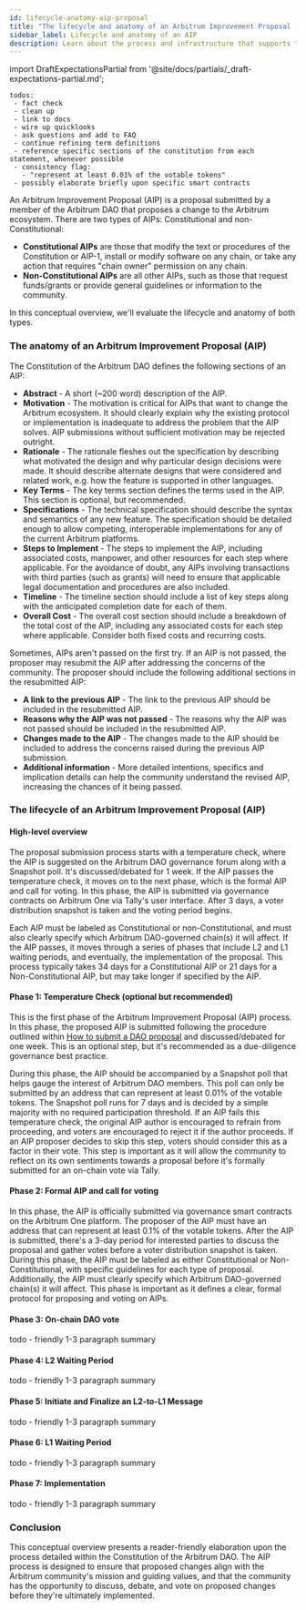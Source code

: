 ```yaml
---
id: lifecycle-anatomy-aip-proposal
title: "The lifecycle and anatomy of an Arbitrum Improvement Proposal (AIP)"
sidebar_label: Lifecycle and anatomy of an AIP
description: Learn about the process and infrastructure that supports the Arbitrum Improvement Proposal (AIP) protocol, as defined in the Constitution of the Arbitrum DAO.
---
```


import DraftExpectationsPartial from '@site/docs/partials/_draft-expectations-partial.md'; 

<DraftExpectationsPartial />

```
todos: 
 - fact check
 - clean up
 - link to docs
 - wire up quicklooks
 - ask questions and add to FAQ
 - continue refining term definitions
 - reference specific sections of the constitution from each statement, whenever possible
 - consistency flag:
   - "represent at least 0.01% of the votable tokens"
 - possibly elaborate briefly upon specific smart contracts
```


An <a data-quicklook-from="arbitrum-improvement-proposal">Arbitrum Improvement Proposal (AIP)</a> is a proposal submitted by a member of the Arbitrum DAO that proposes a change to the Arbitrum ecosystem. There are two types of AIPs: <a data-quicklook-from="constitutional-proposal">Constitutional</a> and <a data-quicklook-from="non-constitutional-proposal">non-Constitutional</a>:

- **Constitutional AIPs** are those that modify the text or procedures of the Constitution or AIP-1, install or modify software on any chain, or take any action that requires "chain owner" permission on any chain. 
- **Non-Constitutional AIPs** are all other AIPs, such as those that request funds/grants or provide general guidelines or information to the community.

In this conceptual overview, we'll evaluate the lifecycle and anatomy of both types.


### The anatomy of an Arbitrum Improvement Proposal (AIP)

The Constitution of the Arbitrum DAO defines the following sections of an AIP:

- **Abstract** - A short (~200 word) description of the AIP.
- **Motivation** - The motivation is critical for AIPs that want to change the Arbitrum ecosystem. It should clearly explain why the existing protocol or implementation is inadequate to address the problem that the AIP solves. AIP submissions without sufficient motivation may be rejected outright.
- **Rationale** - The rationale fleshes out the specification by describing what motivated the design and why particular design decisions were made. It should describe alternate designs that were considered and related work, e.g. how the feature is supported in other languages.
-  **Key Terms** - The key terms section defines the terms used in the AIP. This section is optional, but recommended.
- **Specifications** - The technical specification should describe the syntax and semantics of any new feature. The specification should be detailed enough to allow competing, interoperable implementations for any of the current Arbitrum platforms.
-  **Steps to Implement** - The steps to implement the AIP, including associated costs, manpower, and other resources for each step where applicable. For the avoidance of doubt, any AIPs involving transactions with third parties (such as grants) will need to ensure that applicable legal documentation and procedures are also included.
-  **Timeline** - The timeline section should include a list of key steps along with the anticipated completion date for each of them.
-  **Overall Cost** - The overall cost section should include a breakdown of the total cost of the AIP, including any associated costs for each step where applicable. Consider both fixed costs and recurring costs.

Sometimes, AIPs aren't passed on the first try. If an AIP is not passed, the proposer may resubmit the AIP after addressing the concerns of the community. The proposer should include the following additional sections in the resubmitted AIP:

- **A link to the previous AIP** - The link to the previous AIP should be included in the resubmitted AIP.
-  **Reasons why the AIP was not passed** - The reasons why the AIP was not passed should be included in the resubmitted AIP.
-  **Changes made to the AIP** - The changes made to the AIP should be included to address the concerns raised during the previous AIP submission.
-  **Additional information** - More detailed intentions, specifics and implication details can help the community understand the revised AIP, increasing the chances of it being passed.

### The lifecycle of an Arbitrum Improvement Proposal (AIP)

#### High-level overview

The proposal submission process starts with a temperature check, where the AIP is suggested on the Arbitrum DAO governance forum along with a Snapshot poll. It's discussed/debated for 1 week. If the AIP passes the temperature check, it moves on to the next phase, which is the formal AIP and call for voting. In this phase, the AIP is submitted via governance contracts on Arbitrum One via Tally's user interface. After 3 days, a voter distribution snapshot is taken and the voting period begins.

Each AIP must be labeled as Constitutional or non-Constitutional, and must also clearly specify which Arbitrum DAO-governed chain(s) it will affect. If the AIP passes, it moves through a series of phases that include L2 and L1 waiting periods, and eventually, the implementation of the proposal. This process typically takes 34 days for a Constitutional AIP or 21 days for a Non-Constitutional AIP, but may take longer if specified by the AIP.


#### Phase 1: Temperature Check (optional but recommended)

This is the first phase of the Arbitrum Improvement Proposal (AIP) process. In this phase, the proposed AIP is submitted following the procedure outlined within [How to submit a DAO proposal](../how-tos/create-submit-dao-proposal) and discussed/debated for one week. This is an optional step, but it's recommended as a due-diligence governance best practice.

During this phase, the AIP should be accompanied by a Snapshot poll that helps gauge the interest of Arbitrum DAO members. This poll can only be submitted by an address that can represent at least 0.01% of the votable tokens. The Snapshot poll runs for 7 days and is decided by a simple majority with no required participation threshold. If an AIP fails this temperature check, the original AIP author is encouraged to refrain from proceeding, and voters are encouraged to reject it if the author proceeds. If an AIP proposer decides to skip this step, voters should consider this as a factor in their vote. This step is important as it will allow the community to reflect on its own sentiments towards a proposal before it's formally submitted for an on-chain vote via Tally.


#### Phase 2: Formal AIP and call for voting

In this phase, the AIP is officially submitted via governance smart contracts on the Arbitrum One platform. The proposer of the AIP must have an address that can represent at least 0.1% of the votable tokens. After the AIP is submitted, there's a 3-day period for interested parties to discuss the proposal and gather votes before a voter distribution snapshot is taken. During this phase, the AIP must be labeled as either Constitutional or Non-Constitutional, with specific guidelines for each type of proposal. Additionally, the AIP must clearly specify which Arbitrum DAO-governed chain(s) it will affect. This phase is important as it defines a clear, formal protocol for proposing and voting on AIPs.


#### Phase 3: On-chain DAO vote

todo - friendly 1-3 paragraph summary


#### Phase 4: L2 Waiting Period

todo - friendly 1-3 paragraph summary

#### Phase 5: Initiate and Finalize an L2-to-L1 Message

todo - friendly 1-3 paragraph summary


#### Phase 6: L1 Waiting Period

todo - friendly 1-3 paragraph summary


#### Phase 7: Implementation

todo - friendly 1-3 paragraph summary



### Conclusion

This conceptual overview presents a reader-friendly elaboration upon the process detailed within the Constitution of the Arbitrum DAO. The AIP process is designed to ensure that proposed changes align with the Arbitrum community's mission and guiding values, and that the community has the opportunity to discuss, debate, and vote on proposed changes before they're ultimately implemented.



